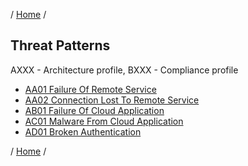 / [Home](/acctp/) /

## Threat Patterns
AXXX - Architecture profile, BXXX - Compliance profile

* [AA01 Failure Of Remote Service](/acctp/catalog/threatAA01_FailureOfRemoteService.html)
* [AA02 Connection Lost To Remote Service](/acctp/catalog/threatAA02_ConnectionLostToRemoteService.html)
* [AB01 Failure Of Cloud Application](/acctp/catalog/threatAB01_FailureOfCloudApplication.html)
* [AC01 Malware From Cloud Application](/acctp/catalog/threatAC01_MalwareFromCloudApplication.html)
* [AD01 Broken Authentication](/acctp/catalog/threatAD01_BrokenAuthentication.html)

/ [Home](/acctp/) /
